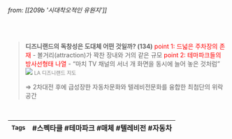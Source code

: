 
###### from: [[209b '시대착오적인 유원지']]

<br/>

>**디즈니랜드의 독창성은 도대체 어떤 것일까? (134)**
><span style = "color: red">point 1: 드넓은 주차장의 존재</span> - 볼거리(attraction)가 꽉찬 장내와 거의 같은 규모 
><span style = "color: red">point 2: 테마파크들의 방사선형태 나열</span> - “마치 TV 채널의 서너 개 화면을 동시에 늘어 놓은 것처럼” 
>![](https://i.imgur.com/A3TPxxq.jpg)
><small><span style = "color: 808080">LA 디즈니랜드 지도</span></small>
>
>⇒ 2차대전 후에 급성장한 자동차문화와 텔레비전문화를 융합한 최첨단의 위락공간 

<br/>

| <small> Tags </small> | #스펙타클 #테마파크 #매체 #텔레비전 #자동차 |
| --- | --- |
